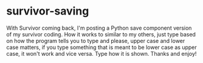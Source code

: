 # survivor-saving
With Survivor coming back, I'm posting a Python save component version of my survivor coding.
How it works to similar to my others, just type based on how the program tells you to type and please, upper case and lower case matters, if you type something that is meant to be lower case as upper case, it won't work and vice versa. Type how it is shown. Thanks and enjoy!

